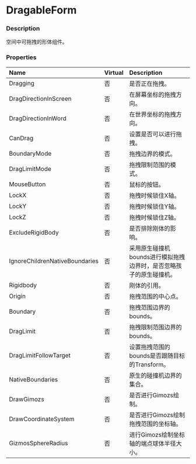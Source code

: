 # DragableForm

### Description

空间中可拖拽的形体组件。

### Properties

| Name | Virtual | Description |
| :--- | :--- | :--- |
| Dragging | 否 | 是否正在拖拽。 |
| DragDirectionInScreen | 否 | 在屏幕坐标的拖拽方向。 |
| DragDirectionInWord | 否 | 在世界坐标的拖拽方向。 |
| CanDrag | 否 | 设置是否可以进行拖拽。 |
| BoundaryMode | 否 | 拖拽边界的模式。 |
| DragLimitMode | 否 | 拖拽限制范围的模式。 |
| MouseButton | 否 | 鼠标的按钮。 |
| LockX | 否 | 拖拽时候锁住X轴。 |
| LockY | 否 | 拖拽时候锁住Y轴。 |
| LockZ | 否 | 拖拽时候锁住Z轴。 |
| ExcludeRigidBody | 否 | 是否排除刚体的影响。 |
| IgnoreChildrenNativeBoundaries | 否 | 采用原生碰撞机bounds进行模拟拖拽边界时，是否忽略孩子的原生碰撞机。 |
| Rigidbody | 否 | 刚体的引用。 |
| Origin | 否 | 拖拽范围的中心点。 |
| Boundary | 否 | 拖拽范围边界的bounds。 |
| DragLimit | 否 | 拖拽限制范围边界的bounds。 |
| DragLimitFollowTarget | 否 | 设置拖拽范围的bounds是否跟随目标的Transform。 |
| NativeBoundaries | 否 | 原生的碰撞机边界的集合。 |
| DrawGimozs | 否 | 是否进行Gimozs绘制。 |
| DrawCoordinateSystem | 否 | 是否进行Gimozs绘制拖拽范围的坐标轴。 |
| GizmosSphereRadius | 否 | 进行Gimozs绘制坐标轴的端点球体半径大小。 |



